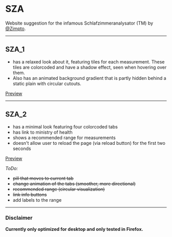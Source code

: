 # SZA

 Website suggestion for the infamous Schlafzimmeranalysator (TM) by [@Zimpto](https://github.com/Zimpto "Thomas Zimmermann").

---

## SZA_1

- has a relaxed look about it, featuring tiles for each measurement.
These tiles are colorcoded and have a shadow effect, seen when hovering over them.
- Also has an animated background gradient that is partly hidden behind a static plain with circular cutouts.

<a href="[http://example.com/](https://codepen.io/Rubinhio/pen/PoaLEWG)" target="_blank" title="CodePen">Preview</a>

---

## SZA_2

- has a minimal look featuring four colorcoded tabs
- has link to ministry of health
- shows a recommended range for measurements
- doesn't allow user to reload the page (via reload button) for the first two seconds

<a href="[http://example.com/](https://codepen.io/Rubinhio/pen/ZEgXaYg)" target="_blank" title="CodePen">Preview</a>

*ToDo:*

- ~~pill that moves to current tab~~
- ~~change animation of the tabs (smoother, more directional)~~
- ~~recommended range (circular visualization)~~
- ~~link info buttons~~
- add labels to the range

---

### Disclaimer

**Currently only optimized for desktop and only tested in Firefox.**
